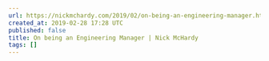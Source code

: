 ```yaml
---
url: https://nickmchardy.com/2019/02/on-being-an-engineering-manager.html
created_at: 2019-02-28 17:28 UTC
published: false
title: On being an Engineering Manager | Nick McHardy
tags: []
---
```



